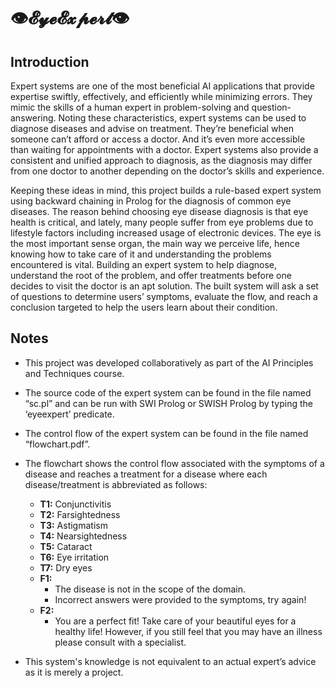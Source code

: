 # 👁𝓔𝔂𝓮𝓔𝔁𝓹𝓮𝓻𝓽👁

## Introduction
Expert systems are one of the most beneficial AI applications that provide expertise swiftly, effectively, and efficiently while minimizing errors. They mimic the skills of a human expert in problem-solving and question-answering. Noting these characteristics, expert systems can be used to diagnose diseases and advise on treatment. They’re beneficial when someone can’t afford or access a doctor. And it’s even more accessible than waiting for appointments with a doctor. Expert systems also provide a consistent and unified approach to diagnosis, as the diagnosis may differ from one doctor to another depending on the doctor’s skills and experience. 

Keeping these ideas in mind, this project builds a rule-based expert system using backward chaining in Prolog for the diagnosis of common eye diseases. The reason behind choosing eye disease diagnosis is that eye health is critical, and lately, many people suffer from eye problems due to lifestyle factors including increased usage of electronic devices. The eye is the most important sense organ, the main way we perceive life, hence knowing how to take care of it and understanding the problems encountered is vital. Building an expert system to help diagnose, understand the root of the problem, and offer treatments before one decides to visit the doctor is an apt solution. The built system will ask a set of questions to determine users’ symptoms, evaluate the flow, and reach a conclusion targeted to help the users learn about their condition.

## Notes
* This project was developed collaboratively as part of the AI Principles and Techniques course.
* The source code of the expert system can be found in the file named “sc.pl” and can be run with SWI Prolog or SWISH Prolog by typing the ‘eyeexpert’ predicate.
* The control flow of the expert system can be found in the file named “flowchart.pdf”.
* The flowchart shows the control flow associated with the symptoms of a disease and reaches a treatment for a disease where each disease/treatment is abbreviated as follows:
  
  * **T1:** Conjunctivitis 
  * **T2:** Farsightedness 
  * **T3:** Astigmatism 
  * **T4:** Nearsightedness 
  * **T5:** Cataract 
  * **T6:** Eye irritation 
  * **T7:** Dry eyes 
  * **F1:**
     * The disease is not in the scope of the domain. 
     * Incorrect answers were provided to the symptoms, try again! 
  * **F2:**
     * You are a perfect fit! Take care of your beautiful eyes for a healthy life! However, if you still feel that you may have an illness please consult with a specialist.
* This system's knowledge is not equivalent to an actual expert’s advice as it is merely a project.



